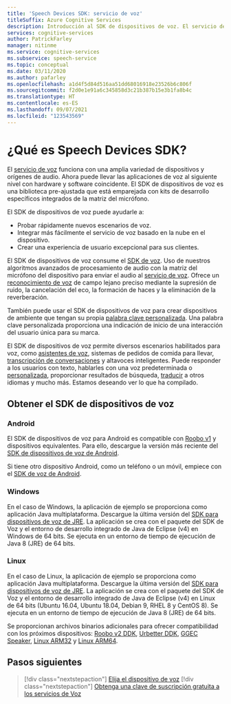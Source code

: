 ```yaml
---
title: 'Speech Devices SDK: servicio de voz'
titleSuffix: Azure Cognitive Services
description: Introducción al SDK de dispositivos de voz. El servicio de voz funciona con una amplia variedad de dispositivos y orígenes de audio. El SDK de dispositivos de voz es una biblioteca pre-ajustada que está emparejada con kits de desarrollo específicos integrados de la matriz del micrófono.
services: cognitive-services
author: PatrickFarley
manager: nitinme
ms.service: cognitive-services
ms.subservice: speech-service
ms.topic: conceptual
ms.date: 03/11/2020
ms.author: pafarley
ms.openlocfilehash: a1d4f5d84d516aa51dd68016918e23526b6c806f
ms.sourcegitcommit: f2d0e1e91a6c345858d3c21b387b15e3b1fa8b4c
ms.translationtype: HT
ms.contentlocale: es-ES
ms.lasthandoff: 09/07/2021
ms.locfileid: "123543569"
---
```

# <a name="what-is-the-speech-devices-sdk"></a>¿Qué es Speech Devices SDK?

El [servicio de voz](overview.md) funciona con una amplia variedad de dispositivos y orígenes de audio. Ahora puede llevar las aplicaciones de voz al siguiente nivel con hardware y software coincidente. El SDK de dispositivos de voz es una biblioteca pre-ajustada que está emparejada con kits de desarrollo específicos integrados de la matriz del micrófono.

El SDK de dispositivos de voz puede ayudarle a:

- Probar rápidamente nuevos escenarios de voz.
- Integrar más fácilmente el servicio de voz basado en la nube en el dispositivo.
- Crear una experiencia de usuario excepcional para sus clientes.

El SDK de dispositivos de voz consume el [SDK de voz](speech-sdk.md). Uso de nuestros algoritmos avanzados de procesamiento de audio con la matriz del micrófono del dispositivo para enviar el audio al [servicio de voz](overview.md). Ofrece un [reconocimiento de voz](speech-to-text.md) de campo lejano preciso mediante la supresión de ruido, la cancelación del eco, la formación de haces y la eliminación de la reverberación.

También puede usar el SDK de dispositivos de voz para crear dispositivos de ambiente que tengan su propia [palabra clave personalizada](./custom-keyword-basics.md). Una palabra clave personalizada proporciona una indicación de inicio de una interacción del usuario única para su marca.

El SDK de dispositivos de voz permite diversos escenarios habilitados para voz, como [asistentes de voz](./voice-assistants.md), sistemas de pedidos de comida para llevar, [transcripción de conversaciones](./conversation-transcription.md) y altavoces inteligentes. Puede responder a los usuarios con texto, hablarles con una voz predeterminada o [personalizada](./how-to-custom-voice-create-voice.md), proporcionar resultados de búsqueda, [traducir](speech-translation.md) a otros idiomas y mucho más. Estamos deseando ver lo que ha compilado.

## <a name="get-the-speech-devices-sdk"></a>Obtener el SDK de dispositivos de voz

### <a name="android"></a>Android

El SDK de dispositivos de voz para Android es compatible con [Roobo v1](speech-devices-sdk-roobo-v1.md) y dispositivos equivalentes. Para ello, descargue la versión más reciente del [SDK de dispositivos de voz de Android](https://aka.ms/sdsdk-download-android).


Si tiene otro dispositivo Android, como un teléfono o un móvil, empiece con el [SDK de voz de Android](speech-sdk.md).


### <a name="windows"></a>Windows

En el caso de Windows, la aplicación de ejemplo se proporciona como aplicación Java multiplataforma. Descargue la última versión del [SDK para dispositivos de voz de JRE](https://aka.ms/sdsdk-download-JRE).
La aplicación se crea con el paquete del SDK de Voz y el entorno de desarrollo integrado de Java de Eclipse (v4) en Windows de 64 bits. Se ejecuta en un entorno de tiempo de ejecución de Java 8 (JRE) de 64 bits.

### <a name="linux"></a>Linux

En el caso de Linux, la aplicación de ejemplo se proporciona como aplicación Java multiplataforma. Descargue la última versión del [SDK para dispositivos de voz de JRE](https://aka.ms/sdsdk-download-JRE).
La aplicación se crea con el paquete del SDK de Voz y el entorno de desarrollo integrado de Java de Eclipse (v4) en Linux de 64 bits (Ubuntu 16.04, Ubuntu 18.04, Debian 9, RHEL 8 y CentOS 8). Se ejecuta en un entorno de tiempo de ejecución de Java 8 (JRE) de 64 bits.

Se proporcionan archivos binarios adicionales para ofrecer compatibilidad con los próximos dispositivos: [Roobo v2 DDK](https://aka.ms/sdsdk-download-roobov2), [Urbetter DDK](https://aka.ms/sdsdk-download-urbetter), [GGEC Speaker](https://aka.ms/sdsdk-download-speaker), [Linux ARM32](https://aka.ms/sdsdk-download-linux-arm32) y [Linux ARM64](https://aka.ms/sdsdk-download-linux-arm64).

## <a name="next-steps"></a>Pasos siguientes

> [!div class="nextstepaction"]
> [Elija el dispositivo de voz](get-speech-devices-sdk.md)
> [!div class="nextstepaction"]
> [Obtenga una clave de suscripción gratuita a los servicios de Voz](overview.md#try-the-speech-service-for-free)